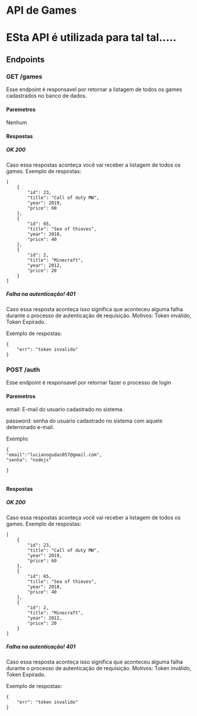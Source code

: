 # API de Games
# ESta API é utilizada para tal tal..... 
## Endpoints
### GET /games
Esse endpoint é responsavel por  retornar a listagem de todos os games cadastrados no banco de dados.
#### Paremetros
Nenhum
#### Respostas
#####  OK 200
Caso essa respostas aconteça você vai receber a listagem de todos os games.
Exemplo de respostas:
```
[
    {
        "id": 23,
        "title": "Call of duty MW",
        "year": 2019,
        "price": 60
    },
    {
        "id": 65,
        "title": "Sea of thieves",
        "year": 2018,
        "price": 40
    },
    {
        "id": 2,
        "title": "Minecraft",
        "year": 2012,
        "price": 20
    }
]

``` 
##### Falha na autenticação! 401
Caso essa resposta aconteça isso significa que aconteceu alguma falha durante o processo de autenticação de requisição.
Motivos: Token inválido, Token Expirado.

Exemplo de respostas:

```
{
    "err": "token invalido"
}

```



### POST /auth
Esse endpoint é responsavel por  retornar fazer o processo de login 
#### Paremetros
email: E-mail do usuario cadastrado no sistema.

password: senha do usuario cadastrado no sistema com aquele deterninado  e-mail.

Exemplo:
```
{   
"email":"lucianogudas057@gmail.com",
"senha": "nodejs"    

}
    
```
#### Respostas
#####  OK 200
Caso essa respostas aconteça você vai receber a listagem de todos os games.
Exemplo de respostas:
```
[
    {
        "id": 23,
        "title": "Call of duty MW",
        "year": 2019,
        "price": 60
    },
    {
        "id": 65,
        "title": "Sea of thieves",
        "year": 2018,
        "price": 40
    },
    {
        "id": 2,
        "title": "Minecraft",
        "year": 2012,
        "price": 20
    }
]

``` 
##### Falha na autenticação! 401
Caso essa resposta aconteça isso significa que aconteceu alguma falha durante o processo de autenticação de requisição.
Motivos: Token inválido, Token Expirado.

Exemplo de respostas:

```
{
    "err": "token invalido"
}

```


